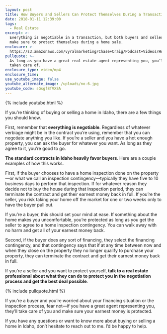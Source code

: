 ```yaml
---
layout: post
title: How Buyers and Sellers Can Protect Themselves During a Transaction
date: 2018-01-11 12:39:00
tags:
  - Real Estate
excerpt: >-
  Everything is negotiable in a transaction, but both buyers and sellers need to
  make sure to protect themselves during a home sale.
enclosure: >-
  https://s3.amazonaws.com/vyralmarketing/Chase+Craig/Podcast+Videos/How+Buyers+and+Sellers+Can+Protect+Themselves+During+a+Transaction.mp4
pullquote: >-
  As long as you have a great real estate agent representing you, you’ll be
  taken care of.
enclosure_type: video/mp4
enclosure_time:
use_youtube_image: false
youtube_alternate_image: /uploads/no-6.jpg
youtube_code: sGsgf8fVXSA
---
```



{% include youtube.html %}

If you’re thinking of buying or selling a home in Idaho, there are a few things you should know.

First, remember that **everything is negotiable**. Regardless of whatever verbiage might be in the contract you’re using, remember that you can negotiate anything you like. If you’re a seller and you have a hot enough property, you can ask the buyer for whatever you want. As long as they agree to it, you’re good to go.

**The standard contracts in Idaho heavily favor buyers**. Here are a couple examples of how this works.

First, if the buyer chooses to have a home inspection done on the property—or what we call an inspection contingency—typically they have five to 10 business days to perform that inspection. If for whatever reason they decide not to buy the house during that inspection period, they can terminate the contract and get their earnest money back in full. If you’re the seller, you risk taking your home off the market for one or two weeks only to have the buyer pull out.

If you’re a buyer, this should set your mind at ease. If something about the home makes you uncomfortable, you’re protected as long as you get the seller to agree to a home inspection contingency. You can walk away with no harm and get all of your earnest money back.

Second, if the buyer does any sort of financing, they select the financing contingency, and that contingency says that if at any time between now and when they close on the property they no longer qualify to purchase your property, they can terminate the contract and get their earnest money back in full.

If you’re a seller and you want to protect yourself, **talk to a real estate professional about what they can do to protect you in the negotiation process and get the best deal possible**.

{% include pullquote.html %}

If you’re a buyer and you’re worried about your financing situation or the inspection process, fear not—if you have a great agent representing you, they’ll take care of you and make sure your earnest money is protected.

If you have any questions or want to know more about buying or selling a home in Idaho, don’t hesitate to reach out to me. I’d be happy to help.